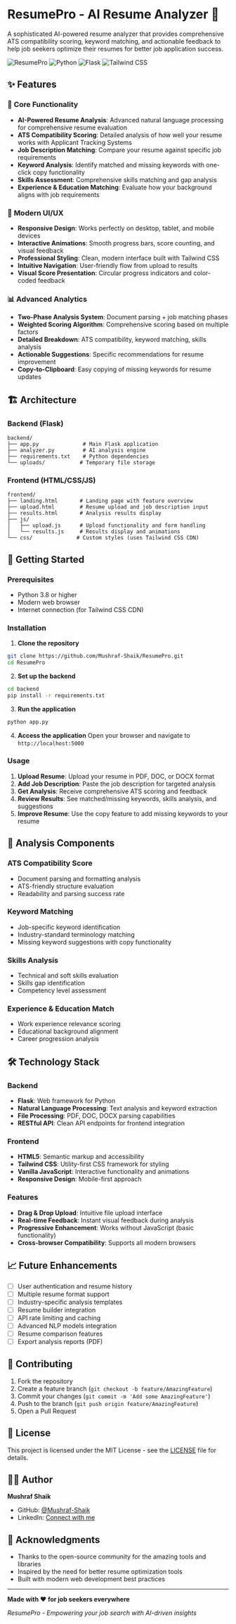 # ResumePro - AI Resume Analyzer 🚀

A sophisticated AI-powered resume analyzer that provides comprehensive ATS compatibility scoring, keyword matching, and actionable feedback to help job seekers optimize their resumes for better job application success.

![ResumePro](https://img.shields.io/badge/ResumePro-AI%20Resume%20Analyzer-blue)
![Python](https://img.shields.io/badge/Python-3.8+-green)
![Flask](https://img.shields.io/badge/Flask-Web%20Framework-red)
![Tailwind CSS](https://img.shields.io/badge/Tailwind%20CSS-Styling-blue)

## ✨ Features

### 🎯 **Core Functionality**
- **AI-Powered Resume Analysis**: Advanced natural language processing for comprehensive resume evaluation
- **ATS Compatibility Scoring**: Detailed analysis of how well your resume works with Applicant Tracking Systems
- **Job Description Matching**: Compare your resume against specific job requirements
- **Keyword Analysis**: Identify matched and missing keywords with one-click copy functionality
- **Skills Assessment**: Comprehensive skills matching and gap analysis
- **Experience & Education Matching**: Evaluate how your background aligns with job requirements

### 🎨 **Modern UI/UX**
- **Responsive Design**: Works perfectly on desktop, tablet, and mobile devices
- **Interactive Animations**: Smooth progress bars, score counting, and visual feedback
- **Professional Styling**: Clean, modern interface built with Tailwind CSS
- **Intuitive Navigation**: User-friendly flow from upload to results
- **Visual Score Presentation**: Circular progress indicators and color-coded feedback

### 📊 **Advanced Analytics**
- **Two-Phase Analysis System**: Document parsing + job matching phases
- **Weighted Scoring Algorithm**: Comprehensive scoring based on multiple factors
- **Detailed Breakdown**: ATS compatibility, keyword matching, skills analysis
- **Actionable Suggestions**: Specific recommendations for resume improvement
- **Copy-to-Clipboard**: Easy copying of missing keywords for resume updates

## 🏗️ Architecture

### **Backend (Flask)**
```
backend/
├── app.py              # Main Flask application
├── analyzer.py         # AI analysis engine
├── requirements.txt    # Python dependencies
└── uploads/           # Temporary file storage
```

### **Frontend (HTML/CSS/JS)**
```
frontend/
├── landing.html       # Landing page with feature overview
├── upload.html        # Resume upload and job description input
├── results.html       # Analysis results display
├── js/
│   ├── upload.js      # Upload functionality and form handling
│   └── results.js     # Results display and animations
└── css/              # Custom styles (uses Tailwind CSS CDN)
```

## 🚀 Getting Started

### **Prerequisites**
- Python 3.8 or higher
- Modern web browser
- Internet connection (for Tailwind CSS CDN)

### **Installation**

1. **Clone the repository**
```bash
git clone https://github.com/Mushraf-Shaik/ResumePro.git
cd ResumePro
```

2. **Set up the backend**
```bash
cd backend
pip install -r requirements.txt
```

3. **Run the application**
```bash
python app.py
```

4. **Access the application**
Open your browser and navigate to `http://localhost:5000`

### **Usage**

1. **Upload Resume**: Upload your resume in PDF, DOC, or DOCX format
2. **Add Job Description**: Paste the job description for targeted analysis
3. **Get Analysis**: Receive comprehensive ATS scoring and feedback
4. **Review Results**: See matched/missing keywords, skills analysis, and suggestions
5. **Improve Resume**: Use the copy feature to add missing keywords to your resume

## 🎯 Analysis Components

### **ATS Compatibility Score**
- Document parsing and formatting analysis
- ATS-friendly structure evaluation
- Readability and parsing success rate

### **Keyword Matching**
- Job-specific keyword identification
- Industry-standard terminology matching
- Missing keyword suggestions with copy functionality

### **Skills Analysis**
- Technical and soft skills evaluation
- Skills gap identification
- Competency level assessment

### **Experience & Education Match**
- Work experience relevance scoring
- Educational background alignment
- Career progression analysis

## 🛠️ Technology Stack

### **Backend**
- **Flask**: Web framework for Python
- **Natural Language Processing**: Text analysis and keyword extraction
- **File Processing**: PDF, DOC, DOCX parsing capabilities
- **RESTful API**: Clean API endpoints for frontend integration

### **Frontend**
- **HTML5**: Semantic markup and accessibility
- **Tailwind CSS**: Utility-first CSS framework for styling
- **Vanilla JavaScript**: Interactive functionality and animations
- **Responsive Design**: Mobile-first approach

### **Features**
- **Drag & Drop Upload**: Intuitive file upload interface
- **Real-time Feedback**: Instant visual feedback during analysis
- **Progressive Enhancement**: Works without JavaScript (basic functionality)
- **Cross-browser Compatibility**: Supports all modern browsers

## 📈 Future Enhancements

- [ ] User authentication and resume history
- [ ] Multiple resume format support
- [ ] Industry-specific analysis templates
- [ ] Resume builder integration
- [ ] API rate limiting and caching
- [ ] Advanced NLP models integration
- [ ] Resume comparison features
- [ ] Export analysis reports (PDF)

## 🤝 Contributing

1. Fork the repository
2. Create a feature branch (`git checkout -b feature/AmazingFeature`)
3. Commit your changes (`git commit -m 'Add some AmazingFeature'`)
4. Push to the branch (`git push origin feature/AmazingFeature`)
5. Open a Pull Request

## 📝 License

This project is licensed under the MIT License - see the [LICENSE](LICENSE) file for details.

## 👨‍💻 Author

**Mushraf Shaik**
- GitHub: [@Mushraf-Shaik](https://github.com/Mushraf-Shaik)
- LinkedIn: [Connect with me](https://linkedin.com/in/mushraf-shaik)

## 🙏 Acknowledgments

- Thanks to the open-source community for the amazing tools and libraries
- Inspired by the need for better resume optimization tools
- Built with modern web development best practices

---

**Made with ❤️ for job seekers everywhere**

*ResumePro - Empowering your job search with AI-driven insights*
